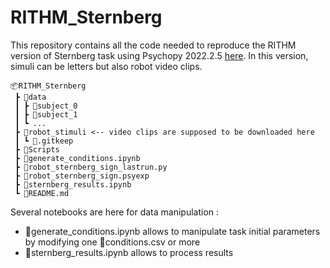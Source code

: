 # RITHM_Sternberg

This repository contains all the code needed to reproduce the RITHM version of Sternberg task using Psychopy 2022.2.5 [here](https://github.com/psychopy/psychopy/releases/tag/2022.2.5). In this version, simuli can be letters but also robot video clips.

```
📦RITHM_Sternberg
 ┣ 📂data    
 ┃ ┣ 📂subject_0
 ┃ ┣ 📂subject_1
 ┃ ┗ ...
 ┣ 📂robot_stimuli <-- video clips are supposed to be downloaded here
 ┃ ┗ 📜.gitkeep
 ┣ 📂Scripts
 ┣ 📜generate_conditions.ipynb
 ┣ 📜robot_sternberg_sign_lastrun.py
 ┣ 📜robot_sternberg_sign.psyexp
 ┣ 📜sternberg_results.ipynb
 ┗ 📜README.md
 ```

Several notebooks are here for data manipulation :
- 📜generate_conditions.ipynb allows to manipulate task initial parameters by modifying one 📜conditions.csv or more
- 📜sternberg_results.ipynb allows to process results
